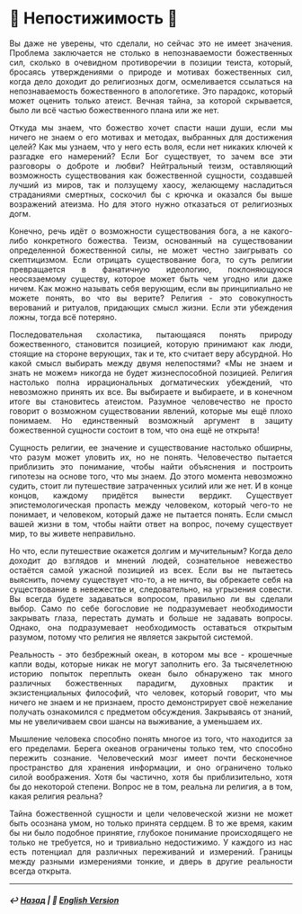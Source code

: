 # 🔮 Непостижимость 🔮
<p align="justify">Вы даже не уверены, что сделали, но сейчас это не имеет значения. Проблема заключается не столько в непознаваемости божественных сил, сколько в очевидном противоречии в позиции теиста, который, бросаясь утверждениями о природе и мотивах божественных сил, когда дело доходит до религиозных догм, осмеливается ссылаться на непознаваемость божественного в апологетике. Это парадокс, который может оценить только атеист. Вечная тайна, за которой скрывается, было ли всё частью божественного плана или же нет.</p>

<p align="justify">Откуда мы знаем, что божество хочет спасти наши души, если мы ничего не знаем о его мотивах и методах, выбранных для достижения целей? Как мы узнаем, что у него есть воля, если нет никаких ключей к разгадке его намерений? Если Бог существует, то зачем все эти разговоры о доброте и любви? Нейтральный теизм, оставляющий возможность существования как божественной сущности, создавшей лучший из миров, так и ползущему хаосу, желающему насладиться страданиями смертных, соскочил бы с крючка и оказался бы выше возражений атеизма. Но для этого нужно отказаться от религиозных догм.</p>

<p align="justify">Конечно, речь идёт о возможности существования бога, а не какого-либо конкретного божества. Теизм, основанный на существовании определенной божественной силы, не может честно заигрывать со скептицизмом. Если отрицать существование бога, то суть религии превращается в фанатичную идеологию, поклоняющуюся неосязаемому существу, которое может быть чем угодно или даже ничем. Как можно называть себя верующим, если вы принципиально не можете понять, во что вы верите? Религия - это совокупность верований и ритуалов, придающих смысл жизни. Если эти убеждения ложны, тогда всё потеряно.</p>

<p align="justify">Последовательная схоластика, пытающаяся понять природу божественного, становится позицией, которую принимают как люди, стоящие на стороне верующих, так и те, кто считает веру абсурдной. Но какой смысл выбирать между двумя нелепостями? «Мы не знаем и знать не можем» никогда не будет жизнеспособной позицией. Религия настолько полна иррациональных догматических убеждений, что невозможно принять их все. Вы выбираете и выбираете, и в конечном итоге вы становитесь атеистом. Разумное человечество не просто говорит о возможном существовании явлений, которые мы ещё плохо понимаем. Но единственный возможный аргумент в защиту божественной сущности состоит в том, что она ещё не открыта!</p>

<p align="justify">Сущность религии, ее значение и существование настолько обширны, что разум может уловить их, но не понять. Человечество пытается приблизить это понимание, чтобы найти объяснения и построить гипотезы на основе того, что мы знаем. До этого момента невозможно судить, стоит ли путешествие затраченных усилий или же нет. И в конце концов, каждому придётся вынести вердикт. Существует эпистемологическая пропасть между человеком, который чего-то не понимает, и человеком, который даже не пытается понять. Если смысл вашей жизни в том, чтобы найти ответ на вопрос, почему существует мир, то вы живете неправильно.</p>

<p align="justify">Но что, если путешествие окажется долгим и мучительным? Когда дело доходит до взглядов и мнений людей, сознательное невежество остаётся самой ужасной позицией из всех. Если вы не пытаетесь выяснить, почему существует что-то, а не ничто, вы обрекаете себя на существование в невежестве и, следовательно, на угрызения совести. Вы всегда будете задаваться вопросом, правильно ли вы сделали выбор. Само по себе богословие не подразумевает необходимости закрывать глаза, перестать думать и больше не задавать вопросы. Однако, она подразумевает необходимость оставаться открытым разумом, потому что религия не является закрытой системой.</p>

<p align="justify">Реальность - это безбрежный океан, в котором мы все - крошечные капли воды, которые никак не могут заполнить его. За тысячелетнюю историю попыток переплыть океан было обнаружено так много различных божественных парадигм, духовных практик и экзистенциальных философий, что человек, который говорит, что мы ничего не знаем и не признаем, просто демонстрирует своё нежелание получать ознакомился с предметом обсуждения. Закрываясь от знаний, мы не увеличиваем свои шансы на выживание, а уменьшаем их.</p>

<p align="justify">Мышление человека способно понять многое из того, что находится за его пределами. Берега океанов ограничены только тем, что способно пережить сознание. Человеческий мозг имеет почти бесконечное пространство для хранения информации, и оно ограничено только силой воображения. Хотя бы частично, хотя бы приблизительно, хотя бы до некоторой степени. Вопрос не в том, реальна ли религия, а в том, какая религия реальна?</p>

<p align="justify">Тайна божественной сущности и цели человеческой жизни не может быть осознана умом, но только принята сердцем. В то же время, каким бы ни было подобное принятие, глубокое понимание происходящего не только не требуется, но и тривиально недостижимо. У каждого из нас есть потенциал для различных переживаний и измерений. Границы между разными измерениями тонкие, и дверь в другие реальности всегда открыта.</p>
 
***

##### ↩️ [Назад](index-2.md) | 🗽 [English Version](incomprehensibility.md)

